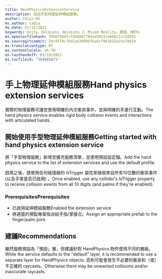 ```yaml
---
title: HandPhysicsExtensionService
description: 描述手型物理延伸模組服務。
author: CDiaz-MS
ms.author: cadia
ms.date: 01/12/2021
keywords: Unity、HoloLens、HoloLens 2、Mixed Reality、開發、MRTK、
ms.openlocfilehash: f958f964fcfd4880770dad3952ce69621c7dd931
ms.sourcegitcommit: 59c91f8c70d1ad30995fba6cf862615e25e78d10
ms.translationtype: MT
ms.contentlocale: zh-TW
ms.lasthandoff: 03/19/2021
ms.locfileid: "104685871"
---
```

# <a name="hand-physics-extension-services"></a><span data-ttu-id="f4494-104">手上物理延伸模組服務</span><span class="sxs-lookup"><span data-stu-id="f4494-104">Hand physics extension services</span></span>

<span data-ttu-id="f4494-105">實際的物理服務可讓您使用明確的內文衝突事件，並與明確的手進行互動。</span><span class="sxs-lookup"><span data-stu-id="f4494-105">The hand physics service enables rigid body collision events and interactions with articulated hands.</span></span>

## <a name="getting-started-with-hand-physics-extension-service"></a><span data-ttu-id="f4494-106">開始使用手型物理延伸模組服務</span><span class="sxs-lookup"><span data-stu-id="f4494-106">Getting started with hand physics extension service</span></span>

<span data-ttu-id="f4494-107">將「手型物理服務」新增至擴充服務清單，並使用預設設定檔。</span><span class="sxs-lookup"><span data-stu-id="f4494-107">Add the hand physics service to the list of extension services and use the default profile.</span></span>

<span data-ttu-id="f4494-108">啟用之後，請使用任何碰撞器的 IsTrigger 屬性來接收來自所有10位數的衝突事件 (以及手掌是否已啟用) 。</span><span class="sxs-lookup"><span data-stu-id="f4494-108">Once enabled, use any collider's IsTrigger property to receive collision events from all 10 digits (and palms if they're enabled).</span></span>

### <a name="prerequisites"></a><span data-ttu-id="f4494-109">Prerequisites</span><span class="sxs-lookup"><span data-stu-id="f4494-109">Prerequisites</span></span>

- <span data-ttu-id="f4494-110">已啟用延伸模組服務</span><span class="sxs-lookup"><span data-stu-id="f4494-110">Enabled the extension service</span></span>
- <span data-ttu-id="f4494-111">將適當的預製專案指派給手指/掌接合。</span><span class="sxs-lookup"><span data-stu-id="f4494-111">Assign an appropriate prefab to the finger/palm joint.</span></span>

## <a name="recommendations"></a><span data-ttu-id="f4494-112">建議</span><span class="sxs-lookup"><span data-stu-id="f4494-112">Recommendations</span></span>

<span data-ttu-id="f4494-113">雖然服務預設為「預設」層，但建議針對 HandPhysics 物件使用不同的層級。</span><span class="sxs-lookup"><span data-stu-id="f4494-113">While the service defaults to the "default" layer, it is recommended to use a separate layer for HandPhysics objects.</span></span> <span data-ttu-id="f4494-114">否則可能會發生不必要的衝突和（或）不正確的 raycasts。</span><span class="sxs-lookup"><span data-stu-id="f4494-114">Otherwise there may be unwanted collisions and/or inaccurate raycasts.</span></span>
